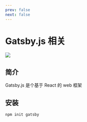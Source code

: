 ```yaml
---
prev: false
next: false
---
```


# Gatsby.js 相关

![](/images/gatsby.webp)

## 简介

Gatsby.js 是个基于 React 的 web 框架

## 安装

```shell
npm init gatsby
```
